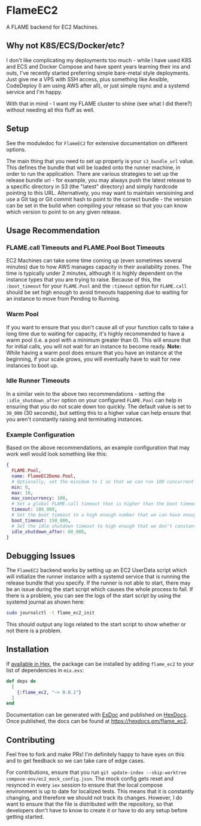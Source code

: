 # FlameEC2

A FLAME backend for EC2 Machines.

## Why not K8S/ECS/Docker/etc?

I don't like complicating my deployments too much - while I have used K8S and ECS and Docker Compose and have spent years learning their ins and outs, I've recently started preferring simple bare-metal style deployments. Just give me a VPS with SSH access, plus something like Ansible, CodeDeploy (I am using AWS after all), or just simple rsync and a systemd service and I'm happy.

With that in mind - I want my FLAME cluster to shine (see what I did there?) without needing all this fluff as well.

## Setup

See the moduledoc for `FlameEC2` for extensive documentation on different options.

The main thing that you need to set up properly is your `s3_bundle_url` value. This defines the bundle that will be loaded onto the runner machine, in order to run the application. There are various strategies to set up the release bundle url - for example, you may always push the latest release to a specific directory in S3 (the "latest" directory) and simply hardcode pointing to this URL. Alternatively, you may want to maintain versioining and use a Git tag or Git commit hash to point to the correct bundle - the version can be set in the build when compiling your release so that you can know which version to point to on any given release.

## Usage Recommendation

### FLAME.call Timeouts and FLAME.Pool Boot Timeouts

EC2 Machines can take some time coming up (even sometimes several minutes) due to how AWS manages capacity in their availability zones. The time is typically under 2 minutes, although it is highly dependent on the instance types that you are trying to raise. Because of this, the `:boot_timeout` for your `FLAME.Pool` and the `:timeout` option for `FLAME.call` should be set high enough to avoid timeouts happening due to waiting for an instance to move from Pending to Running.

### Warm Pool

If you want to ensure that you don't cause all of your function calls to take a long time due to waiting for capacity, it's highly recommended to have a warm pool (i.e. a pool with a minimum greater than 0). This will ensure that for initial calls, you will not wait for an instance to become ready. **Note:** While having a warm pool does ensure that you have an instance at the beginning, if your scale grows, you will eventually have to wait for new instances to boot up.

### Idle Runner Timeouts

In a similar vein to the above two recommendations - setting the `:idle_shutdown_after` option on your configured `FLAME.Pool` can help in ensuring that you do not scale down too quickly. The default value is set to `30_000` (30 seconds), but setting this to a higher value can help ensure that you aren't constantly raising and terminating instances.

### Example Configuration

Based on the above recommendations, an example configuration that may work well would look something like this:

```elixir
{
  FLAME.Pool,
  name: FlameEC2Demo.Pool,
  # Optionally, set the minimum to 1 so that we can run 100 concurrent tasks without worrying about waiting.
  min: 0,
  max: 10,
  max_concurrency: 100,
  # Set a global FLAME.call timeout that is higher than the boot timeout to ensure that we do not timeout calls before booting
  timeout: 180_000,
  # Set the boot timeout to a high enough number that we can have enough time to raise an instance
  boot_timeout: 150_000,
  # Set the idle shutdown timeout to high enough that we don't constantly raise and terminate instances
  idle_shutdown_after: 60_000,
}
```

## Debugging Issues

The `FlameEC2` backend works by setting up an EC2 UserData script which will initialize the runner instance with a systemd service that is running the release bundle that you specify. If the runner is not able to start, there may be an issue during the start script which causes the whole process to fail. If there is a problem, you can see the logs of the start script by using the systemd journal as shown here:

```sh
sudo journalctl -t flame_ec2_init
```

This should output any logs related to the start script to show whether or not there is a problem.

## Installation

If [available in Hex](https://hex.pm/docs/publish), the package can be installed
by adding `flame_ec2` to your list of dependencies in `mix.exs`:

```elixir
def deps do
  [
    {:flame_ec2, "~> 0.0.1"}
  ]
end
```

Documentation can be generated with [ExDoc](https://github.com/elixir-lang/ex_doc)
and published on [HexDocs](https://hexdocs.pm). Once published, the docs can
be found at <https://hexdocs.pm/flame_ec2>.

## Contributing

Feel free to fork and make PRs! I'm definitely happy to have eyes on this and to get feedback so we can take care of edge cases.

For contributions, ensure that you run `git update-index --skip-worktree compose-env/ec2_mock_config.json`. The mock config gets reset
and resynced in every `iex` session to ensure that the local compose environment is up to date for localized tests. This means that
it is constantly changing, and therefore we should not track its changes. However, I do want to ensure that the file is distributed with
the repository, so that developers don't have to know to create it or have to do any setup before getting started.